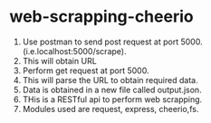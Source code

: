 # web-scrapping-cheerio

1. Use postman to send post request at port 5000.(i.e.localhost:5000/scrape).
2. This will obtain URL
3. Perform get request at port 5000.
4. This will parse the URL to obtain required data.
5. Data is obtained in a new file called output.json.
6. THis is a RESTful api to perform web scrapping.
7. Modules used are request, express, cheerio,fs.
